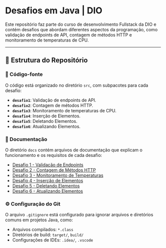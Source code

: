 # Desafios em Java | DIO

Este repositório faz parte do curso de desenvolvimento Fullstack da DIO e contém desafios que abordam diferentes aspectos da programação, como validação de endpoints de API, contagem de métodos HTTP e monitoramento de temperaturas de CPU.

---

## 📂 Estrutura do Repositório

### 📁 Código-fonte

O código está organizado no diretório `src`, com subpacotes para cada desafio:

- **`desafio1`**: Validação de endpoints de API.
- **`desafio2`**: Contagem de métodos HTTP.
- **`desafio3`**: Monitoramento de temperaturas de CPU.
- **`desafio4`**: Inserção de Elementos.
- **`desafio5`**: Deletando Elementos.
- **`desafio6`**: Atualizando Elementos.

### 📄 Documentação

O diretório `docs` contém arquivos de documentação que explicam o funcionamento e os requisitos de cada desafio:

- [Desafio 1 - Validação de Endpoints](docs/Desafio1.md)
- [Desafio 2 - Contagem de Métodos HTTP](docs/Desafio2.md)
- [Desafio 3 - Monitoramento de Temperaturas](docs/Desafio3.md)
- [Desafio 4 - Inserção de Elementos](docs/Desafio4.md)
- [Desafio 5 - Deletando Elementos](docs/Desafio5.md)
- [Desafio 6 - Atualizando Elementos](docs/Desafio6.md)

### ⚙️ Configuração do Git

O arquivo `.gitignore` está configurado para ignorar arquivos e diretórios comuns em projetos Java, como:

- Arquivos compilados: `*.class`
- Diretórios de build: `target/`, `build/`
- Configurações de IDEs: `.idea/`, `.vscode`
